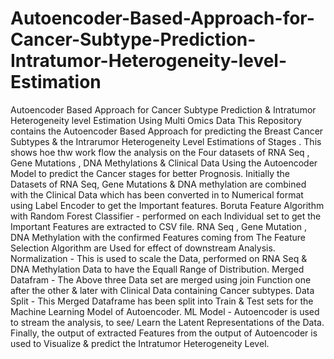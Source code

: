# Autoencoder-Based-Approach-for-Cancer-Subtype-Prediction-Intratumor-Heterogeneity-level-Estimation
Autoencoder Based Approach for Cancer Subtype Prediction &amp; Intratumor Heterogeneity level Estimation Using Multi Omics Data
This Repository contains the Autoencoder Based Approach for predicting the Breast Cancer Subtypes & the Intrarumor Heterogeneity Level Estimations of Stages . This  shows hoe thw work flow the analysis on the Four datasets of RNA Seq , Gene Mutations , DNA Methylations & Clinical Data Using the Autoencoder Model to predict the Cancer stages for better Prognosis.
Initially the Datasets of RNA Seq, Gene Mutations & DNA methylation are combined with the Clinical Data which has been converted in to Numerical format using Label Encoder to get the Important features. 
Boruta Feature Algorithm with Random Forest Classifier - performed on each Individual set to get the Important Features are extracted to CSV file.
RNA Seq , Gene Mutation , DNA Methylation with the confirmed Features coming from The Feature Selection Algorithm are Used for effect of downstream Analysis.
Normalization - This is used to scale the Data, performed on RNA Seq & DNA Methylation Data to have the Equall Range of Distribution. 
Merged Datafram - The Above three Data set are merged using join Function one after the other & later with Clinical Data containing Cancer subtypes.
Data Split - This Merged Dataframe has been split into Train & Test sets for the Machine Learning Model of Autoencoder.
ML Model -  Autoencoder is used to stream the analysis, to see/ Learn the Latent Representations of the Data. 
Finally, the output of extracted Features from the output of Autoencoder is used to Visualize & predict the Intratumor Heterogeneity Level.
